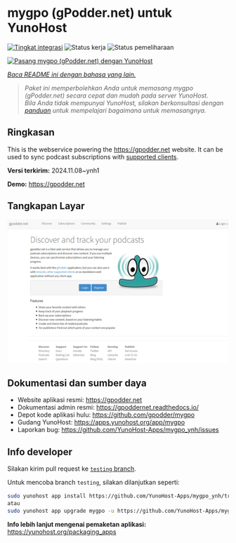 <!--
N.B.: README ini dibuat secara otomatis oleh <https://github.com/YunoHost/apps/tree/master/tools/readme_generator>
Ini TIDAK boleh diedit dengan tangan.
-->

# mygpo (gPodder.net) untuk YunoHost

[![Tingkat integrasi](https://dash.yunohost.org/integration/mygpo.svg)](https://ci-apps.yunohost.org/ci/apps/mygpo/) ![Status kerja](https://ci-apps.yunohost.org/ci/badges/mygpo.status.svg) ![Status pemeliharaan](https://ci-apps.yunohost.org/ci/badges/mygpo.maintain.svg)

[![Pasang mygpo (gPodder.net) dengan YunoHost](https://install-app.yunohost.org/install-with-yunohost.svg)](https://install-app.yunohost.org/?app=mygpo)

*[Baca README ini dengan bahasa yang lain.](./ALL_README.md)*

> *Paket ini memperbolehkan Anda untuk memasang mygpo (gPodder.net) secara cepat dan mudah pada server YunoHost.*  
> *Bila Anda tidak mempunyai YunoHost, silakan berkonsultasi dengan [panduan](https://yunohost.org/install) untuk mempelajari bagaimana untuk memasangnya.*

## Ringkasan

This is the webservice powering the https://gpodder.net website. It can be used to sync podcast subscriptions with [supported clients](https://gpoddernet.readthedocs.io/en/latest/user/clients.html).


**Versi terkirim:** 2024.11.08~ynh1

**Demo:** <https://gpodder.net>

## Tangkapan Layar

![Tangkapan Layar pada mygpo (gPodder.net)](./doc/screenshots/screenshot1.png)

## Dokumentasi dan sumber daya

- Website aplikasi resmi: <https://gpodder.net>
- Dokumentasi admin resmi: <https://gpoddernet.readthedocs.io/>
- Depot kode aplikasi hulu: <https://github.com/gpodder/mygpo>
- Gudang YunoHost: <https://apps.yunohost.org/app/mygpo>
- Laporkan bug: <https://github.com/YunoHost-Apps/mygpo_ynh/issues>

## Info developer

Silakan kirim pull request ke [`testing` branch](https://github.com/YunoHost-Apps/mygpo_ynh/tree/testing).

Untuk mencoba branch `testing`, silakan dilanjutkan seperti:

```bash
sudo yunohost app install https://github.com/YunoHost-Apps/mygpo_ynh/tree/testing --debug
atau
sudo yunohost app upgrade mygpo -u https://github.com/YunoHost-Apps/mygpo_ynh/tree/testing --debug
```

**Info lebih lanjut mengenai pemaketan aplikasi:** <https://yunohost.org/packaging_apps>
